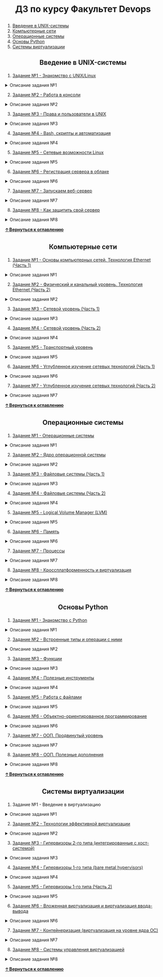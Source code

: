 # <a name="top"> <p align=center> **ДЗ по курсу Факультет Devops** </a>   
1. [Введение в UNIX-системы](#ux1)
2. [Компьютерные сети](#ux2)
3. [Операционные системы](#ux3)
4. [Основы Python](#ux4)
5. [Системы виртуализации](#ux5)

## <p align=center> Введение в UNIX-системы <a name="ux1"></a> 

1. [Задание №1 - Знакомство с UNIX/Linux](https://github.com/Alexei-T/geek/tree/main/Введение%20в%20UNIX-системы/1)
 <details><summary>Описание задания №1</summary>   
    
1)Установить Virtualbox или VMWare Player, установить виртуальную машину с Ubuntu.   
2)Разобраться, что такое bash, используя справочные системы.  
3)Разобраться, как копировать и удалять файлы.    
\* Установить mc и openssh-server.  
\* Если вы работаете в Windows, установить PuTTY для подключения к виртуальной машине по ssh и подключиться.
</details>  

2.  [Задание №2 - Работа в консоли](https://github.com/Alexei-T/geek/tree/main/Введение%20в%20UNIX-системы/2)   
<details><summary>Описание задания №2</summary>  
 
1)Просмотреть содержимое директорий /etc, /proc, /home. Посмотреть пару произвольных файлов в /etc.        
2)Выяснить, для чего предназначена команда cat. Используя данную команду, создать два файла с данными, а затем объединить их. Просмотреть содержимое созданного файла.   Переименовать файл, дав ему новое имя.    
3)Создать несколько файлов. Создать директорию, переместить файл туда. Удалить все созданные в этом и предыдущем задании директории и файлы. В ОС Linux скрытыми файлами считаются те, имена которых начинаются с символа “.”. Сколько скрытых файлов в вашем домашнем каталоге? (Использовать конвейер. Подсказка: для подсчета количества строк можно использовать wc.)      
4)Попробовать вывести с помощью cat содержимое всех файлов в директории /etc. Направить ошибки в отдельный файл в вашей домашней директории. Сколько файлов, которые не удалось посмотреть, оказалось в списке?    
5)Запустить в одном терминале программу, а в другом терминале посмотреть PID процесса и остановить с помощью kill, посылая разные типы сигналов. Что происходит?     
\* Полезное задание на конвейер. Использовать команду cut на вывод длинного списка каталога, чтобы отобразить только права доступа к файлам. Затем отправить в конвейере этот вывод на sort и uniq, чтобы отфильтровать все повторяющиеся строки. Потом с помощью wc подсчитать различные типы разрешений в этом каталоге. Самостоятельно решить задачу, как сделать так, чтобы в подсчет не добавлялись строка «Итого» и файлы . и .. (ссылки на текущую и родительскую директории).
</details>

3. [Задание №3 - Права и пользователи в UNIX](https://github.com/Alexei-T/geek/tree/master/Введение%20в%20UNIX-системы/3)    
<details><summary>Описание задания №3</summary>  
 
1)Создать файл file1 и наполнить его произвольным содержимым. Скопировать его в file2. Создать символическую ссылку file3 на file1. Создать жесткую ссылку file4 на file1.
Посмотреть, какие айноды у файлов. Удалить file1. Что стало с остальными созданными файлами? Попробовать вывести их на экран.  
2)Дать созданным файлам другие, произвольные имена. Создать новую символическую ссылку. Переместить ссылки в другую директорию. Создать два произвольных файла.
Первому присвоить права на чтение, запись для владельца и группы, только на чтение — для всех. Второму присвоить права на чтение, запись — только для владельца. 
Сделать это в численном и символьном виде.  
3)Создать пользователя, обладающего возможностью выполнять действия от имени суперпользователя.  
\* Создать группу developer и несколько пользователей, входящих в нее. Создать директорию для совместной работы. Сделать так, чтобы созданные одними пользователями файлы 
могли изменять другие пользователи этой группы.  
\* Создать в директории для совместной работы поддиректорию для обмена файлами, но чтобы удалять файлы могли только их создатели.  
\* Создать директорию, в которой есть несколько файлов. Сделать так, чтобы открыть файлы можно было, только зная имя файла, а через ls список файлов посмотреть было нельзя.
</details>  

4. [Задание №4 - Bash, скрипты и автоматизация](https://github.com/Alexei-T/geek/tree/master/Введение%20в%20UNIX-системы/4)    
<details><summary>Описание задания №4</summary>  
 
1)Написать скрипт, который удаляет из текстового файла пустые строки и заменяет маленькие символы на большие (воспользуйтесь tr или sed).  
2)Создать скрипт, который создаст директории для нескольких годов (2010 — 2017), в них — поддиректории для месяцев (от 01 до 12), и в каждый из них запишет несколько 
файлов с произвольными записями (например, 001.txt, содержащий текст«Файл 001», 002.txt с текстом Файл 002) и т. д.  
\* Создать файл crontab, который ежедневно регистрирует занятое каждым пользователем дисковое пространство в его домашней директории.  
\* Создать скрипт ownersort.sh, который в заданной папке копирует файлы в директории, названные по имени владельца каждого файла. Учтите, что файл должен принадлежать 
соответствующему владельцу.

</details>

5. [Задание №5 - Сетевые возможности Linux](https://github.com/Alexei-T/geek/tree/master/Введение%20в%20UNIX-системы/5)    
<details><summary>Описание задания №5</summary>  
 
1)Произвести ручную настройку сети в Ubuntu используя netplan.  
\* Настроить правила iptables, чтобы из внешней сети можно было обратиться только к портам 80 и 443. Запросы на порт 8080 перенаправлять на порт 80.  
\* Дополнительно к предыдущему заданию настроить доступ по ssh только из указанной сети.

</details>

6. [Задание №6 - Регистрация сервера в облаке](https://github.com/Alexei-T/geek/tree/master/Введение%20в%20UNIX-системы/6)    
<details><summary>Описание задания №6</summary>  
 
1)Настроить виртуальный сервер в облаке (GCP, AWS, VDS и др.) с публичным IP-адресом.  
2)Зарегистрировать свой домен через freenom.com.  
\* Настроить фаервол, чтобы был доступ только к сервисам http и ssh.  
\* Установить веб-сервер Nginx и подключиться к нему — прислать скриншот.  
\* Передать управление NS-записями на cloudflare.com 

</details>

7. [Задание №7 - Запускаем веб-сервер](https://github.com/Alexei-T/geek/tree/master/Введение%20в%20UNIX-системы/7)    
<details><summary>Описание задания №7</summary>  
 
1)Установить Apache2. Прислать скриншоты работающего сервера.    
\* Установить Nginx и настроить его на работу с php-fpm.  
\* Настроить Nginx в качестве балансировщика. Используя mod_upstream, раскидывать весь входящий трафик по трем Apache2-серверам, находящимся в локальной сети. 

</details>

8. [Задание №8 - Как защитить свой сервер](https://github.com/Alexei-T/geek/tree/master/Введение%20в%20UNIX-системы/8)    
<details><summary>Описание задания №8</summary>  
 
1)Настроить сетевой фильтр, чтобы из внешней сети можно было обратиться только к сервисам http и ssh (80 и 22).  
2)Запросы, идущие на порт 8080, перенаправлять на порт 80.    
3)Настроить доступ по ssh только для вашего IP-адреса (или из всей сети вашего провайдера).    
\* Создать нового пользователя, сгенерировать для него новые сертификаты. Настроить доступ на сервер вновь созданного пользователя с использованием сертификатов. Подключиться с помощью putty или ssh без ввода пароля (используя только сертификат). Примечание: сертификат может быть подготовлен как в Ubuntu, так и с помощью puttygen в windows.  
\* Ваши коллеги, студенты, настраивали VDS-сервер для использования на командном проекте. Через некоторое время сервер был заблокирован. Студенты связались с хостером,
он предоставил abuse-письмо (настоящий IP-адрес машины студентов был заменен на 203.0.113.198)
В качестве тренажера вам будет предложен образ машины: один чистый, второй зараженный. Образ зараженной машины — тренажер, он содержит деактивированное ПО,
лишенное настоящей активности, но в него добавлены компоненты, имитирующие ее. IP-адрес с белого (в письме он обозначен как 203.0.113.198) заменен на адрес в 10.0.0.0/8
или 192.168.0.0/24 сети. Вам необходимо создать виртуальную машину и прикрепить виртуальный жесткий диск с, возможно, зараженной ОС.
В качестве практического задания вы сдаете файл doc / pdf / google doc, в котором описываете, какими командами и что вы проверяли, какие активности были обнаружены
и что вы предприняли и рекомендуете сделать, чтобы через некоторое время машину не заблокировали снова.

</details>

<a href="#top">**🡡 Вернуться к оглавлению**</a>
 
## <p align=center> Компьютерные сети <a name="ux2"></a>
 
1. [Задание №1 - Основы компьютерных сетей. Технология Ethernet (Часть 1)](https://github.com/Alexei-T/geek/tree/main/Компьютерные%20сети/1)
<details><summary>Описание задания №1</summary>   
    
1)Скачать и установить cisco packet tracer 7.0.  
2)Диагностика физического уровня. Скачать файл packet tracer, в котором собрана сеть с несколькими хостами (в центре хаб, а также пара компьютер – компьютер), в каждом из которых проблема с линком. Задача: поднять все линки и проверить связь командой ping.  
3)Скачать и установить putty (понадобится в дальшнейшем).  
4)Скачать и установить wireshark (будет предложено установить драйвер pcap – это необходимо сделать, иначе wireshark не получит доступ к канальному уровню ОС).  
5)Попробовать команды tracert/ping/ipconfig на домашнем компьютере.  
6)Попробовать команды (по желанию) hostname / arp и разобраться с выводом.  
7)Посмотреть ролик про историю Интернета (по желанию): https://www.youtube.com/watch?v=MbMAPoga8tE  
8)Определить и записать физическую топологию сетей (см. рисунок в методичке). 

</details> 

2. [Задание №2 - Физический и канальный уровень. Технология Ethernet (Часть 2)](https://github.com/Alexei-T/geek/tree/main/Компьютерные%20сети/2)
<details><summary>Описание задания №2</summary>   
    
1)Исправить проблемы с линками на всех хостах.  
2)Настроить сетевые интерфейсы на всех хостах и менеджмент на свитчах, используя только консольный кабель.  
3)Обвести синим цветом все широковещательные домены, а красным — все домены коллизий.

</details> 

3. [Задание №3 - Сетевой уровень (Часть 1) ](https://github.com/Alexei-T/geek/tree/main/Компьютерные%20сети/3)
<details><summary>Описание задания №3</summary>   
    
1)В приложенном файле в Cisco Packet Tracer связать локальные сети с помощью статической маршрутизации.  
2)Проследить в Cisco Packet Tracer, Wireshark работу протоколов arp, icmp (например, используя tracert или traceroute -I).

</details>

4. [Задание №4 - Сетевой уровень (Часть 2) ](https://github.com/Alexei-T/geek/tree/main/Компьютерные%20сети/4)
<details><summary>Описание задания №4</summary>   
    
1)На всех маршрутизаторах настроить динамическую маршрутизацию с помощью протокола RIP2 и DHCP сервер для динамической настройки клиентов в LAN.

</details>

5. [Задание №5 - Транспортный уровень](https://github.com/Alexei-T/geek/tree/main/Компьютерные%20сети/5)
<details><summary>Описание задания №5</summary>   
    
1)Работа в Wireshark. Запустить Wireshark, выбрать любой веб-сайт, определить IP-адрес сервера, отфильтровать в Wireshark трафик по этому IP-адресу. Набрать адрес сервера в строке браузера. Сколько TCP-соединений было открыто и почему. В работе можно использовать источник 1 из списка дополнительных материалов.  
2)Настроить перегруженный NAT в предложенной схеме в Cisco Packet Tracer. С помощью режима симуляции удостовериться, что при подключении на веб-сервер происходит подмена IP-адресов и портов. Посмотреть таблицу трансляции NAT на маршрутизаторе.

</details>

6. [Задание №6 - Углубленное изучение сетевых технологий (Часть 1)](https://github.com/Alexei-T/geek/tree/main/Компьютерные%20сети/6)
<details><summary>Описание задания №6</summary>   
    
1)Запустить Wireshark, выбрать любой веб-сайт по HTTP, где требуется вход или регистрация по паролю, например зайти на http://samlib.ru (или другой нешифрованный Http),
ввести тут http://samlib.ru/cgi-bin/login любой пароль. Какую информацию можно узнать с помощью Wireshark?  
2)С помощью Wireshark или Cisco Packet Tracer отследить трафик, идущий по протоколу HTTP и HTTPS. В чем разница? Попробовать отследить трафик в Wireshark, подключаясь к
сервисам Google (например, youtube.com) с помощью браузера Google Chrome. Какой протокол используется для доступа к веб-сервисам?  
3)С помощью Wireshark отследить трафик при работе с обычным ftp (найти любой ftp-ресурс и подключиться к нему, через браузер). Можно ли через ftp передавать данные на
сервер, как предлагают некоторые хостеры?  
4)Просмотреть А-записи для доменов mail.ru, geekbrains.ru, vk.com. Сколько IP адресов серверов у этих ресурсов? Какой из них отвечает при выполнении команды ping на
mail.ru, geekbrains.ru, vk.com соответственно?  
5)Просмотреть NS-записи для доменов google.com и youtube.com. Какой можно сделать вывод по результатам вывода этих двух команд? ДЗ сдать в виде текстового отчета в Word
или PDF со скриншотами и описанием (сами дампы из WireShark прикладывать не надо).

</details>

7. [Задание №7 - Углубленное изучение сетевых технологий (Часть 2)](https://github.com/Alexei-T/geek/tree/main/Компьютерные%20сети/7)
<details><summary>Описание задания №7</summary>   
    
1)Домашняя работа на закрепление принципов работы с беспроводной точкой доступа. Разворачиваем сеть Wi-Fi в Packet Tracer по произвольной схеме на свой выбор. Беспроводные клиенты должны подключаться к точкам доступа и иметь доступ к проводной сетевой инфраструктуре. Желательно использовать все изученные технологии для организации корпоративной сети: DHCP для назначения адресов клиентам, маршрутизацию между сетями или подсетями, и др. Домашняя работа на знакомство с IPv6 - изучить теорию в методичке.

</details>

<a href="#top">**🡡 Вернуться к оглавлению**</a>

## <p align=center> Операционные системы <a name="ux3"></a>
 
1. [Задание №1 - Операционные системы](https://github.com/Alexei-T/geek/tree/main/Операционные%20системы/1)
<details><summary>Описание задания №1</summary>   
    
При работе над заданием для части заданий понадобится Linux. Рекомендуется установить виртуальную машину VirtualBox или VMWare Player и, скачав образ, например, Ubuntu,
установить операционную систему. Часть работ будут выполняться в ОС Linux.  
1)Какие минусы у реле?  
2)Какие плюсы у транзисторов?  
3)Что такое порядок байт? Какой порядок байт в intel?  
4)Что такое прерывания?  
 
</details>

2. [Задание №2 - Ядро операционной системы](https://github.com/Alexei-T/geek/tree/main/Операционные%20системы/2)
<details><summary>Описание задания №2</summary>   
    
1)Что такое ядро операционной системы?  
2)Какие плюсы у микроядра?  
3)Что такое кольца защиты процессора?  
4)Что такое свободное программное обеспечение? 
 
</details>

3. [Задание №3 - Файловые системы (Часть 1)](https://github.com/Alexei-T/geek/tree/main/Операционные%20системы/3)
<details><summary>Описание задания №3</summary>   

1)Что такое цилиндр HDD?  
2)Какая адресация используется в современных дисках?  
3)Какие существуют форматы секторов?  
4)Что такое MBR?
 
</details>

4. [Задание №4 - Файловые системы (Часть 2)](https://github.com/Alexei-T/geek/tree/main/Операционные%20системы/4)
<details><summary>Описание задания №4</summary>   

1)Что такое блок в файловых системах?  
2)Что такое inode (айнода)?  
3)Что такое суперблок?  
4)Почему в MBR мы не можем создать раздел больше 2TiB?
 
</details>

5. [Задание №5 - Logical Volume Manager (LVM)](https://github.com/Alexei-T/geek/tree/main/Операционные%20системы/5)
<details><summary>Описание задания №5</summary>   

1)Что такое LVM?  
2)Ипользуя LVM на чем мы создаем файловую систему (PV, VG, LV)?  
3)Если ext4 создать на LVM то мы сможем уменьшить ее без отмонтирования?  
4)Может ли LVM работать с физическим диском (/dev/sda) или она работает только с логическими дисками (/dev/sda1, /dev/sda2 и т.д.)?
 
</details>

6. [Задание №6 - Память](https://github.com/Alexei-T/geek/tree/main/Операционные%20системы/6)
<details><summary>Описание задания №6</summary>   

1)Какие плюсы у защищенного режима адресации?  
2)Что показывает колонка Total в выводе утилиты free?  
3)Для чего нужна shared memory?  
4)Какие минусы у реального режима адресации?
 
</details>

7. [Задание №7 - Процессы](https://github.com/Alexei-T/geek/tree/main/Операционные%20системы/7)
<details><summary>Описание задания №7</summary>   

1)Что делает системный вызов fork()?  
2)Что такое процесс зомби?  
3)Что такое процесс сирота?  
4)Как убить процесс зомби?
 
</details>

8. [Задание №8 - Кроссплатформенность и виртуализация](https://github.com/Alexei-T/geek/tree/main/Операционные%20системы/8)
<details><summary>Описание задания №8</summary>   

1)Какие плюсы у эмуляции?  
2)Что такое паравиртуализация?  
3)Что такое JVM?  
4)Что такое язык низкого уровня?
 
</details>

<a href="#top">**🡡 Вернуться к оглавлению**</a>

## <p align=center> Основы Python <a name="ux4"></a>
 
1. [Задание №1 - Знакомство с Python](https://github.com/Alexei-T/geek/tree/main/Основы%20Python/1)
<details><summary>Описание задания №1</summary>   

1)Поработайте с переменными, создайте несколько, выведите на экран, запросите у пользователя несколько чисел и строк и сохраните в переменные, выведите на экран.  
2)Пользователь вводит время в секундах. Переведите время в часы, минуты и секунды и выведите в формате чч:мм:сс. Используйте форматирование строк.  
3)Узнайте у пользователя число n. Найдите сумму чисел n + nn + nnn. Например, пользователь ввёл число 3. Считаем 3+33+333=369    
4)Пользователь вводит целое положительное число. Найдите самую большую цифру в числе. Для решения используйте цикл while и арифметические операции.  
5)Запросите у пользователя значения выручки и издержек фирмы. Определите, с каким финансовым результатом работает фирма (прибыль — выручка больше издержек, или убыток — издержки больше выручки). Выведите соответствующее сообщение. Если фирма отработала с прибылью, вычислите рентабельность выручки (соотношение прибыли к выручке). Далее запросите численность сотрудников фирмы и определите прибыль фирмы в расчете на одного сотрудника.  
6) Спортсмен занимается ежедневными пробежками. В первый день его результат составил a километров. Каждый день спортсмен увеличивал результат на 10 % относительно предыдущего. Требуется определить номер дня, на который результат спортсмена составит не менее b километров. Программа должна принимать значения параметров a и b и выводить одно натуральное число — номер дня. Например: a = 2, b = 3.
Результат:   
1-й день: 2     
2-й день: 2,2  
3-й день: 2,42  
4-й день: 2,66  
5-й день: 2,93  
6-й день: 3,22  
Ответ: на 6-й день спортсмен достиг результата — не менее 3 км.  

</details>

2. [Задание №2 - Встроенные типы и операции с ними](https://github.com/Alexei-T/geek/tree/main/Основы%20Python/2)
<details><summary>Описание задания №2</summary>   

1)Создать список и заполнить его элементами различных типов данных. Реализовать скрипт проверки типа данных каждого элемента. Использовать функцию type() для проверки типа. Элементы списка можно не запрашивать у пользователя, а указать явно, в программе.  
2)Для списка реализовать обмен значений соседних элементов, т.е. Значениями обмениваются элементы с индексами 0 и 1, 2 и 3 и т.д. При нечетном количестве элементов последний сохранить на своем месте. Для заполнения списка элементов необходимо использовать функцию input().  
3)Пользователь вводит месяц в виде целого числа от 1 до 12. Сообщить к какому времени года относится месяц (зима, весна, лето, осень). Напишите решения через list и через dict   
4)Пользователь вводит строку из нескольких слов, разделённых пробелами. Вывести каждое слово с новой строки. Строки необходимо пронумеровать. Если слово длинное, выводить только первые 10 букв в слове.  
5)Реализовать структуру «Рейтинг», представляющую собой не возрастающий набор натуральных чисел. У пользователя необходимо запрашивать новый элемент рейтинга. Если в рейтинге существуют элементы с одинаковыми значениями, то новый элемент с тем же значением должен разместиться после них.  
Подсказка. Например, набор натуральных чисел: 7, 5, 3, 3, 2.  
Пользователь ввел число 3. Результат: 7, 5, 3, 3, 3, 2.  
Пользователь ввел число 8. Результат: 8, 7, 5, 3, 3, 2.  
Пользователь ввел число 1. Результат: 7, 5, 3, 3, 2, 1.  
Набор натуральных чисел можно задать непосредственно в коде, например, my_list = [7, 5, 3, 3, 2]  
\* Реализовать структуру данных «Товары». Она должна представлять собой список кортежей. Каждый кортеж хранит информацию об отдельном товаре. В кортеже должно быть два 
элемента — номер товара и словарь с параметрами (характеристиками товара: название, цена, количество, единица измерения). Структуру нужно сформировать программно, т.е.
запрашивать все данные у пользователя.  

</details>

3. [Задание №3 - Функции](https://github.com/Alexei-T/geek/tree/main/Основы%20Python/3)
<details><summary>Описание задания №3</summary>   

1)Реализовать функцию, принимающую два числа (позиционные аргументы) и выполняющую их деление. Числа запрашивать у пользователя, предусмотреть обработку ситуации деления на ноль.  
2)Реализовать функцию, принимающую несколько параметров, описывающих данные пользователя: имя, фамилия, год рождения, город проживания, email, телефон. Функция должна принимать параметры как именованные аргументы. Реализовать вывод данных о пользователе одной строкой.  
3)Реализовать функцию my_func(), которая принимает три позиционных аргумента, и возвращает сумму наибольших двух аргументов.  
4)Программа принимает действительное положительное число x и целое отрицательное число y. Необходимо выполнить возведение числа x в степень y. Задание необходимо реализовать в виде функции my_func(x, y). При решении задания необходимо обойтись без встроенной функции возведения числа в степень. #Подсказка: попробуйте решить задачу двумя способами. Первый — возведение в степень с помощью оператора \*\*. Второй — более сложная реализация без оператора \*\*, предусматривающая использование цикла.  
5)Программа запрашивает у пользователя строку чисел, разделенных пробелом. При нажатии Enter должна выводиться сумма чисел. Пользователь может продолжить ввод чисел, разделенных пробелом и снова нажать Enter. Сумма вновь введенных чисел будет добавляться к уже подсчитанной сумме. Но если вместо числа вводится специальный символ, выполнение программы завершается. Если специальный символ введен после нескольких чисел, то вначале нужно добавить сумму этих чисел к полученной ранее сумме и после этого завершить программу.  
6)Реализовать функцию int_func(), принимающую слово из маленьких латинских букв и возвращающую его же, но с прописной первой буквой. Например, print(int_func(‘text’)) -> Text. Продолжить работу над заданием. В программу должна попадать строка из слов, разделенных пробелом. Каждое слово состоит из латинских букв в нижнем регистре. Сделать вывод исходной строки, но каждое слово должно начинаться с заглавной буквы. Необходимо использовать написанную ранее функцию int_func().

</details>

4. [Задание №4 - Полезные инструменты](https://github.com/Alexei-T/geek/tree/main/Основы%20Python/4)
<details><summary>Описание задания №4</summary> 
 
1)Реализовать скрипт, в котором должна быть предусмотрена функция расчета заработной платы сотрудника. В расчете необходимо использовать формулу: (выработка в часах\*ставка в час) + премия. Для выполнения расчета для конкретных значений необходимо запускать скрипт с параметрами.  
2)Представлен список чисел. Необходимо вывести элементы исходного списка, значения которых больше предыдущего элемента. Подсказка: элементы, удовлетворяющие условию, оформить в виде списка. Для формирования списка использовать генератор. Пример исходного списка: [300, 2, 12, 44, 1, 1, 4, 10, 7, 1, 78, 123, 55]. Результат: [12, 44, 4, 10, 78, 123].  
3)Для чисел в пределах от 20 до 240 найти числа, кратные 20 или 21. Необходимо решить задание в одну строку. Подсказка: использовать функцию range() и генератор.  
4)Представлен список чисел. Определить элементы списка, не имеющие повторений. Сформировать итоговый массив чисел, соответствующих требованию. Элементы вывести в порядке их следования в исходном списке. Для выполнения задания обязательно использовать генератор. Пример исходного списка: [2, 2, 2, 7, 23, 1, 44, 44, 3, 2, 10, 7, 4, 11]. Результат: [23, 1, 3, 10, 4, 11].  
5)Реализовать формирование списка, используя функцию range() и возможности генератора. В список должны войти четные числа от 100 до 1000 (включая границы). Необходимо  получить результат вычисления произведения всех элементов списка. Подсказка: использовать функцию reduce().  
6)Реализовать два небольших скрипта:  
а) итератор, генерирующий целые числа, начиная с указанного.  
б) итератор, повторяющий элементы некоторого списка, определенного заранее.  
Подсказка: использовать функцию count() и cycle() модуля itertools. Обратите внимание, что создаваемый цикл не должен быть бесконечным. Необходимо предусмотреть условие его завершения. Например, в первом задании выводим целые числа, начиная с 3, а при достижении числа 10 завершаем цикл. Во втором также необходимо предусмотреть условие, при котором повторение элементов списка будет прекращено.  
7)Реализовать генератор с помощью функции с ключевым словом yield, создающим очередное значение. При вызове функции должен создаваться объект-генератор. Функция должна вызываться следующим образом: for el in fact(n). Функция отвечает за получение факториала числа, а в цикле необходимо выводить только первые n чисел, начиная с 1! и до n!. Подсказка: факториал числа n — произведение чисел от 1 до n. Например, факториал четырёх 4! = 1 * 2 * 3 * 4 = 24.

</details>

5. [Задание №5 - Работа с файлами](https://github.com/Alexei-T/geek/tree/main/Основы%20Python/5)
<details><summary>Описание задания №5</summary>

1)Создать программно файл в текстовом формате, записать в него построчно данные, вводимые пользователем. Об окончании ввода данных свидетельствует пустая строка.  
2)Создать текстовый файл (не программно), сохранить в нем несколько строк, выполнить подсчет количества строк, количества слов в каждой строке.  
3)Создать текстовый файл (не программно), построчно записать фамилии сотрудников и величину их окладов (не менее 10 строк). Определить, кто из сотрудников имеет оклад менее 20 тыс., вывести фамилии этих сотрудников. Выполнить подсчет средней величины дохода сотрудников.  
Пример файла:  
Иванов 23543.12  
Петров 13749.32  
4)Создать (не программно) текстовый файл со следующим содержимым:  
One — 1  
Two — 2  
Three — 3  
Four — 4  
Необходимо написать программу, открывающую файл на чтение и считывающую построчно данные. При этом английские числительные должны заменяться на русские. Новый блок строк должен записываться в новый текстовый файл.  
5)Создать (программно) текстовый файл, записать в него программно набор чисел, разделенных пробелами. Программа должна подсчитывать сумму чисел в файле и выводить ее на экран.  
6)Необходимо создать (не программно) текстовый файл, где каждая строка описывает учебный предмет и наличие лекционных, практических и лабораторных занятий по этому предмету и их количество. Важно, чтобы для каждого предмета не обязательно были все типы занятий. Сформировать словарь, содержащий название предмета и общее количество занятий по нему. Вывести словарь на экран.
Примеры строк файла: Информатика: 100(л) 50(пр) 20(лаб)  
Физика: 30(л) — 10(лаб)  
Физкультура: — 30(пр) —  
Пример словаря: {“Информатика”: 170, “Физика”: 40, “Физкультура”: 30}  
7)Создать вручную и заполнить несколькими строками текстовый файл, в котором каждая строка должна содержать данные о фирме: название, форма собственности, выручка, издержки.
Пример строки файла: firm_1 ООО 10000 5000. Необходимо построчно прочитать файл, вычислить прибыль каждой компании, а также среднюю прибыль. Если фирма получила убытки, в расчет средней прибыли ее не включать. Далее реализовать список. Он должен содержать словарь с фирмами и их прибылями, а также словарь со средней прибылью. Если фирма получила убытки, также добавить ее в словарь (со значением убытков).  
Пример списка: [{“firm_1”: 5000, “firm_2”: 3000, “firm_3”: 1000}, {“average_profit”: 2000}]. Итоговый список сохранить в виде json-объекта в соответствующий файл.    
Пример json-объекта: [{"firm_1": 5000, "firm_2": 3000, "firm_3": 1000}, {"average_profit": 2000}]. Подсказка: использовать менеджер контекста.
  
</details>

6. [Задание №6 - Объектно-ориентированное программирование](https://github.com/Alexei-T/geek/tree/main/Основы%20Python/6)
<details><summary>Описание задания №6</summary>

1)Создать класс TrafficLight (светофор) и определить у него один атрибут color (цвет) и метод running (запуск). Атрибут реализовать как приватный. В рамках метода реализовать переключение светофора в режимы: красный, желтый, зеленый. Продолжительность первого состояния (красный) составляет 7 секунд, второго (желтый) — 2 секунды, третьего (зеленый) —на ваше усмотрение. Переключение между режимами должно осуществляться только в указанном порядке (красный, желтый, зеленый). Проверить работу примера, создав экземпляр и вызвав описанный метод. Задачу можно усложнить, реализовав проверку порядка режимов, и при его нарушении выводить соответствующее сообщение и завершать скрипт.  
2)Реализовать класс Road (дорога), в котором определить атрибуты: length (длина), width (ширина). Значения данных атрибутов должны передаваться при создании экземпляра класса. Атрибуты сделать защищенными. Определить метод расчета массы асфальта, необходимого для покрытия всего дорожного полотна. Использовать формулу: длина\*ширина\*масса асфальта для покрытия одного кв метра дороги асфальтом, толщиной в 1 см\*число см толщины полотна. Проверить работу метода. Например:20\*5000\*25\*5=12500    
3)Реализовать базовый класс Worker (работник), в котором определить атрибуты: name, surname, position (должность), income (доход). Последний атрибут должен быть защищенным и ссылаться на словарь, содержащий элементы: оклад и премия, например, {"wage": wage, "bonus": bonus}. Создать класс Position (должность) на базе класса Worker. В классе Position реализовать методы получения полного имени сотрудника (get_full_name) и дохода с учетом премии (get_total_income). Проверить работу примера на реальных данных (создать экземпляры класса Position, передать данные, проверить значения атрибутов, вызвать методы экземпляров).  
4)Реализуйте базовый класс Car. У данного класса должны быть следующие атрибуты: speed, color, name, is_police (булево). А также методы: go, stop, turn(direction), которые должны сообщать, что машина поехала, остановилась, повернула (куда). Опишите несколько дочерних классов: TownCar, SportCar, WorkCar, PoliceCar. Добавьте в базовый класс метод show_speed, который должен показывать текущую скорость автомобиля. Для классов TownCar и WorkCar переопределите метод show_speed. При значении скорости свыше 60 (TownCar) и 40 (WorkCar) должно выводиться сообщение о превышении скорости.  
5)Создайте экземпляры классов, передайте значения атрибутов. Выполните доступ к атрибутам, выведите результат. Выполните вызов методов и также покажите результат.  
6)Реализовать класс Stationery (канцелярская принадлежность). Определить в нем атрибут title (название) и метод draw (отрисовка). Метод выводит сообщение “Запуск отрисовки.” Создать три дочерних класса Pen (ручка), Pencil (карандаш), Handle (маркер). В каждом из классов реализовать переопределение метода draw. Для каждого из классов метод должен выводить уникальное сообщение. Создать экземпляры классов и проверить, что выведет описанный метод для каждого экземпляра.

</details>

7. [Задание №7 - ООП. Продвинутый уровень](https://github.com/Alexei-T/geek/tree/main/Основы%20Python/7)
<details><summary>Описание задания №7</summary>

1)Реализовать класс Matrix (матрица). Обеспечить перегрузку конструктора класса (метод init()), который должен принимать данные (список списков) для формирования матрицы. Подсказка: матрица — система некоторых математических величин, расположенных в виде прямоугольной схемы. Следующий шаг — реализовать перегрузку метода str() для вывода матрицы в привычном виде. Далее реализовать перегрузку метода add() для реализации операции сложения двух объектов класса Matrix (двух матриц). Результатом сложения должна быть новая матрица. Подсказка: сложение элементов матриц выполнять поэлементно — первый элемент первой строки первой матрицы складываем с первым элементом первой строки второй матрицы и т.д.  
2)Реализовать проект расчета суммарного расхода ткани на производство одежды. Основная сущность (класс) этого проекта — одежда, которая может иметь определенное название. К типам одежды в этом проекте относятся пальто и костюм. У этих типов одежды существуют параметры: размер (для пальто) и рост (для костюма). Это могут быть обычные числа: V и H, соответственно. Для определения расхода ткани по каждому типу одежды использовать формулы: для пальто (V/6.5 + 0.5), для костюма (2\*H + 0.3). Проверить работу этих методов на реальных данных. Реализовать общий подсчет расхода ткани. Проверить на практике полученные на этом уроке знания: реализовать абстрактные классы для основных классов проекта, проверить на практике работу декоратора @property.    
3)Реализовать программу работы с органическими клетками, состоящими из ячеек. Необходимо создать класс Клетка. В его конструкторе инициализировать параметр,соответствующий количеству ячеек клетки (целое число). В классе должны быть реализованы методы перегрузки арифметических операторов: сложение (add()), вычитание (sub()),умножение (mul()), деление (truediv()). Данные методы должны применяться только к клеткам и выполнять увеличение, уменьшение, умножение и целочисленное (с округлением до целого) деление клеток, соответственно. Сложение. Объединение двух клеток. При этом число ячеек общей клетки должно равняться сумме ячеек исходных двух клеток. Вычитание. Участвуют две клетки. Операцию необходимо выполнять только если разность количества ячеек двух клеток больше нуля, иначе выводить соответствующее сообщение. Умножение. Создается общая клетка из двух. Число ячеек общей клетки определяется как произведение количества ячеек этих двух клеток. Деление. Создается общая клетка из двух. Число ячеек общей клетки определяется как целочисленное деление количества ячеек этих двух клеток. В классе необходимо реализовать метод make_order(), принимающий экземпляр класса и количество ячеек в ряду. Данный метод позволяет организовать ячейки по рядам. Метод должен возвращать строку вида \*\*\*\*\*\\n\*\*\*\*\*\\n\*\*\*\*\*..., где количество ячеек между \n равно переданному аргументу. Если ячеек на формирование ряда не хватает, то в последний ряд записываются все оставшиеся. Например, количество ячеек клетки равняется 12, количество ячеек в ряду — 5. Тогда метод make_order() вернет строку: \*\*\*\*\*\\n\*\*\*\*\*\\n\*\*. Или, количество ячеек клетки равняется 15, количество ячеек в ряду — 5. Тогда метод make_order() вернет строку:\*\*\*\*\*\\n\*\*\*\*\*\\n\*\*\*\*\*.

</details>

8. [Задание №8 - ООП. Полезные дополнения](https://github.com/Alexei-T/geek/tree/main/Основы%20Python/8)
<details><summary>Описание задания №8</summary>

1)Реализовать класс «Дата», функция-конструктор которого должна принимать дату в виде строки формата «день-месяц-год». В рамках класса реализовать два метода. Первый, с декоратором @classmethod, должен извлекать число, месяц, год и преобразовывать их тип к типу «Число». Второй, с декоратором @staticmethod, должен проводить валидацию числа, месяца и года (например, месяц — от 1 до 12). Проверить работу полученной структуры на реальных данных.  
2)Создайте собственный класс-исключение, обрабатывающий ситуацию деления на нуль. Проверьте его работу на данных, вводимых пользователем. При вводе пользователем нуля в качестве делителя программа должна корректно обработать эту ситуацию и не завершиться с ошибкой.  
3)Создайте собственный класс-исключение, который должен проверять содержимое списка на наличие только чисел. Проверить работу исключения на реальном примере. Необходимо запрашивать у пользователя данные и заполнять список только числами. Класс-исключение должен контролировать типы данных элементов списка. Примечание: длина списка не фиксирована. Элементы запрашиваются бесконечно, пока пользователь сам не остановит работу скрипта, введя, например, команду “stop”. При этом скрипт завершается, сформированный список с числами выводится на экран. Подсказка: для данного задания примем, что пользователь может вводить только числа и строки. При вводе пользователем очередного элемента необходимо реализовать проверку типа элемента и вносить его в список, только если введено число. Класс-исключение должен не позволить пользователю ввести текст (не число) и отобразить соответствующее сообщение. При этом работа скрипта не должна завершаться.  
4)Начните работу над проектом «Склад оргтехники». Создайте класс, описывающий склад. А также класс «Оргтехника», который будет базовым для классов-наследников. Эти классы - конкретные типы оргтехники (принтер, сканер, ксерокс). В базовом классе определить параметры, общие для приведенных типов. В классах-наследниках реализовать параметры, уникальные для каждого типа оргтехники.  
5)Продолжить работу над первым заданием. Разработать методы, отвечающие за приём оргтехники на склад и передачу в определенное подразделение компании. Для хранения данных о наименовании и количестве единиц оргтехники, а также других данных, можно использовать любую подходящую структуру, например словарь.  
6)Продолжить работу над вторым заданием. Реализуйте механизм валидации вводимых пользователем данных. Например, для указания количества принтеров, отправленных на склад, нельзя использовать строковый тип данных. Подсказка: постарайтесь по возможности реализовать в проекте «Склад оргтехники» максимум возможностей, изученных на уроках по ООП.  
7)Реализовать проект «Операции с комплексными числами». Создайте класс «Комплексное число», реализуйте перегрузку методов сложения и умножения комплексных чисел. Проверьте работу проекта, создав экземпляры класса (комплексные числа) и выполнив сложение и умножение созданных экземпляров. Проверьте корректность полученного результата.

</details>

<a href="#top">**🡡 Вернуться к оглавлению**</a>

## <p align=center> Системы виртуализации <a name="ux5"></a>
 
1. Задание №1 - Введение в виртуализацию
<details><summary>Описание задания №1</summary>   

1)Ознакомиться с метод. материалами.

</details>

2. [Задание №2 - Технологии эффективной виртуализации](https://github.com/Alexei-T/geek/tree/main/Системы%20виртуализации/2)
<details><summary>Описание задания №2</summary>   

1)Назовите преимущества и недостатки контейнеров, полной виртуализации и паравиртуализации (полной и частичной — только устройств ввода-вывода).  
2)Установите 32-битную версию Ubuntu 16.04 в Oracle Virtualbox или в VMware Workstation Player в двух режимах: с использованием аппаратного ускорения виртуализации (Intel VT-x или AMD-V) и без. Обратите внимание на скорость загрузки системы в виртуальной машине и запуска различных приложений в обоих режимах.

</details>

3. [Задание №3 - Гипервизоры 2-го типа (интегрированные с хост-системой)](https://github.com/Alexei-T/geek/tree/main/Системы%20виртуализации/3)
<details><summary>Описание задания №3</summary>   

1)Установить VMware Workstation Player (или VMware Fusion, если в качестве хозяйской ОС используется macOS) и Oracle VirtualBox. В них запустить гостевую ОС на свой выбор. Убедиться, что работают базовые приложения: текстовый редактор и веб-браузер.  
2)В любом из упомянутых гипервизоров запустить гостевую ОС с отключённой поддержкой виртуализации (AMD-V или Intel VT-x).  
3)Произвести измерения производительности гипервизоров на своей системе при помощи Phoronix Test Suite.

</details>

4. [Задание №4 - Гипервизоры 1-го типа (bare metal hypervisors)](https://github.com/Alexei-T/geek/tree/main/Системы%20виртуализации/4)
<details><summary>Описание задания №4</summary>   

1)Какими преимуществами и недостатками обладают гипервизоры первого типа по сравнению с гипервизорами второго типа?  
2)Благодаря чему гипервизоры первого типа оказываются более эффективными, чем гипервизоры второго типа?  
3)Установите гипервизор VMware ESXi на доступный компьютер или виртуальную машину и выполните измерения производительности основной ОС и такой же ОС, установленной в гипервизоре.

</details>

5. [Задание №5 - Гипервизоры 1-го типа (Часть 2)](https://github.com/Alexei-T/geek/tree/main/Системы%20виртуализации/5)
<details><summary>Описание задания №5</summary>   

1)В чём преимущества и недостатки микроядерных гипервизоров по сравнению с монолитным вариантом?  
2)Какие возможности ядра Linux использует гипервизор KVM для своей работы?  
3)Установите рассмотренные на занятии гипервизоры Microsoft Hyper-V, Xen, KVM и выполните измерения производительности гостевых систем в них.

</details>

6. [Задание №6 - Вложенная виртуализация и виртуализация ввода-вывода](https://github.com/Alexei-T/geek/tree/main/Системы%20виртуализации/6)
<details><summary>Описание задания №6</summary>   

1)Настройте вложенную виртуализацию на свой выбор: на хозяйской системе с Linux-дистрибутивом KVM или на хозяйской системе с Windows 10 Hyper-V.  
2)Оцените производительность гостевого гипервизора. Для простоты можно понаблюдать за отзывчивостью разных процессов, например, загрузкой и стартом различных приложений. Более точную оценку можно получить, воспользовавшись тестами из Phoronix Test Suite.

</details>
 
7. [Задание №7 - Контейнеризация (виртуализация на уровне ядра ОС)](https://github.com/Alexei-T/geek/tree/main/Системы%20виртуализации/7)
<details><summary>Описание задания №7</summary>   

1)Назовите преимущества и недостатки контейнеров по сравнению с виртуальными машинами.  
2)Запустите контейнер с базовым образом Ubuntu 18.04 в системе управления контейнерами на ваш выбор и выполните в запущенном контейнере несколько простых команд: uname, ls, cat.   
\* Запустите систему управления контейнерами на ваш выбор внутри LXC-контейнера.

</details>

8. [Задание №8 - Системы управления виртуализацией](https://github.com/Alexei-T/geek/tree/main/Системы%20виртуализации/8)
<details><summary>Описание задания №8</summary>   

\* Установить кластер из 3-х виртуальных серверов Proxmox и выполнить миграцию ВМ и контейнера с одного виртуального сервера на другой.  
2)Перечислить преимущества вычислительного кластера перед одной, но более мощной машиной, или несколькими независимыми серверами.  
3)Назвать преимущества использования виртуальных машин поверх кластера из нескольких серверов.

</details>
 
<a href="#top">**🡡 Вернуться к оглавлению**</a>
